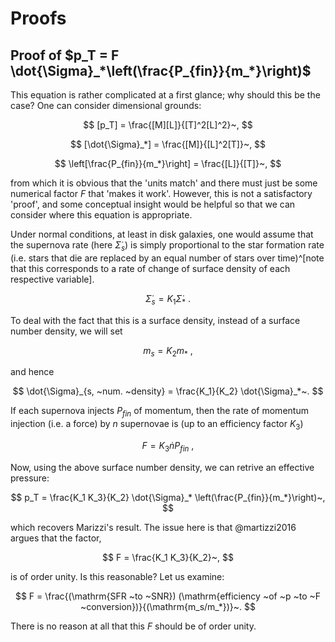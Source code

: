 Proofs
======

Proof of $p_T = F \dot{\Sigma}_*\left(\frac{P_{fin}}{m_*}\right)$
------------------------------------------------------------------

This equation is rather complicated at a first glance; why should this be the case? One can consider dimensional grounds:

$$
	[p_T] = \frac{[M][L]}{[T]^2[L]^2}~,
$$

$$
	[\dot{\Sigma}_*] = \frac{[M]}{[L]^2[T]}~,
$$

$$
	\left[\frac{P_{fin}}{m_*}\right] = \frac{[L]}{[T]}~,
$$

from which it is obvious that the 'units match' and there must just be some numerical factor $F$ that 'makes it work'. However, this is not a satisfactory 'proof', and some conceptual insight would be helpful so that we can consider where this equation is appropriate. 

Under normal conditions, at least in disk galaxies, one would assume that the supernova rate (here $\dot{\Sigma}_s$) is simply proportional to the star formation rate (i.e. stars that die are replaced by an equal number of stars over time)^[note that this corresponds to a rate of change of surface density of each respective variable].

$$
	\dot{\Sigma}_s = K_1 \dot{\Sigma}_*~.
$$

To deal with the fact that this is a surface density, instead of a surface number density, we will set

$$
	m_s = K_2 m_*~,
$$

and hence

$$
	\dot{\Sigma}_{s, ~num. ~density} = \frac{K_1}{K_2} \dot{\Sigma}_*~.
$$

If each supernova injects $P_{fin}$ of momentum, then the rate of momentum injection (i.e. a force) by $n$ supernovae is (up to an efficiency factor $K_3$)

$$
	F = K_3\dot{n}P_{fin}~,
$$

Now, using the above surface number density, we can retrive an effective pressure:

$$
	p_T = \frac{K_1 K_3}{K_2} \dot{\Sigma}_* \left(\frac{P_{fin}}{m_*}\right)~,
$$

which recovers Marizzi's result. The issue here is that @martizzi2016 argues that the factor,

$$
	F = \frac{K_1 K_3}{K_2}~,
$$

is of order unity. Is this reasonable? Let us examine:

$$
	F = \frac{(\mathrm{SFR ~to ~SNR}) (\mathrm{efficiency ~of ~p ~to ~F ~conversion})}{(\mathrm{m_s/m_*})}~.
$$

There is no reason at all that this $F$ should be of order unity.

